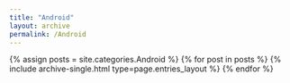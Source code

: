 ```yaml
---
title: "Android"
layout: archive
permalink: /Android
---
```



{% assign posts = site.categories.Android %}
{% for post in posts %} {% include archive-single.html type=page.entries_layout %} {% endfor %}